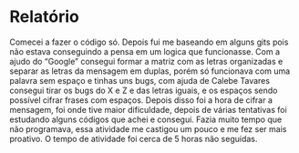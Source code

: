 # Relatório

Comecei a fazer o código só. Depois fui me baseando em alguns gits pois não estava conseguindo a pensa em um logica que funcionasse. Com a ajudo do “Google” consegui formar a matriz com as letras organizadas e separar as letras da mensagem em duplas, porém só funcionava com uma palavra sem espaço e tinhas uns bugs, com ajuda de Calebe Tavares consegui tirar os bugs do X e Z e das letras iguais, e os espaços sendo possível cifrar frases com espaços. Depois disso foi a hora de cifrar a mensagem, foi onde tive maior dificuldade, depois de várias tentativas foi estudando alguns códigos que achei e consegui. Fazia muito tempo que não programava, essa atividade me castigou um pouco e me fez ser mais proativo. O tempo de atividade foi cerca de 5 horas não seguidas. 
